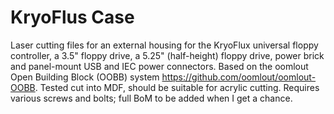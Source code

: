 KryoFlus Case
=============

Laser cutting files for an external housing for the KryoFlux universal floppy controller,
a 3.5" floppy drive, a 5.25" (half-height) floppy drive, power brick and panel-mount USB
and IEC power connectors. Based on the oomlout Open Building Block (OOBB) system
https://github.com/oomlout/oomlout-OOBB. Tested cut into MDF, should be suitable for
acrylic cutting. Requires various screws and bolts; full BoM to be added when I get a chance.
